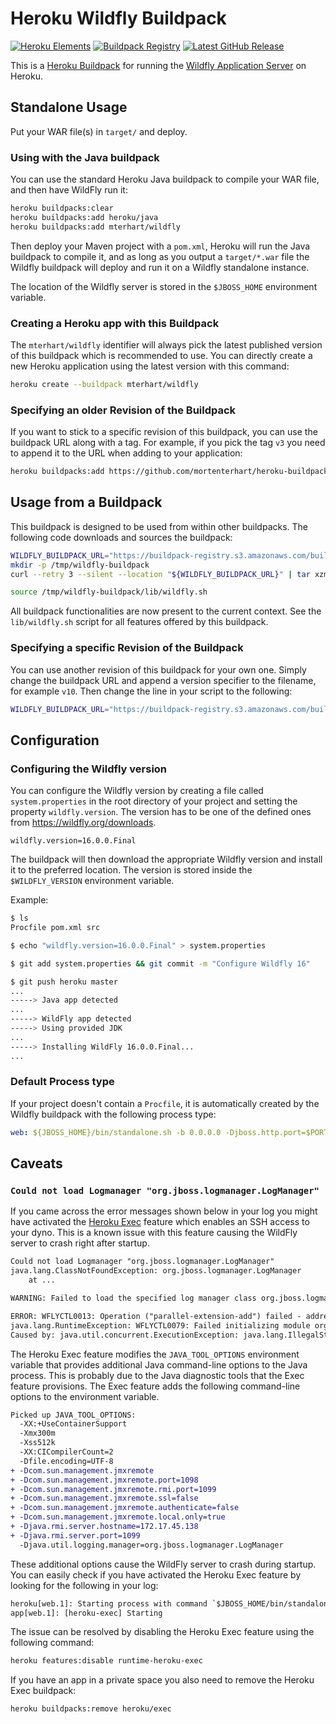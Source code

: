 # Heroku Wildfly Buildpack

[![Heroku Elements](https://img.shields.io/badge/Heroku_Elements-published-6762A6)][heroku-elements]
[![Buildpack Registry](https://img.shields.io/badge/Buildpack_Registry-mterhart/wildfly-6762A6)][buildpack-registry]
[![Latest GitHub Release](https://img.shields.io/github/v/tag/mortenterhart/heroku-buildpack-wildfly?color=blue&label=Latest%20Release&logo=github)][github-releases]

[heroku-elements]: https://elements.heroku.com/buildpacks/mortenterhart/heroku-buildpack-wildfly "Buildpack on Heroku Elements"
[buildpack-registry]: https://devcenter.heroku.com/articles/buildpack-registry "Buildpack Registry"
[github-releases]: https://github.com/mortenterhart/heroku-buildpack-wildfly/releases "GitHub Releases"

This is a [Heroku Buildpack](https://devcenter.heroku.com/articles/buildpacks)
for running the [Wildfly Application Server](http://wildfly.org) on Heroku.

## Standalone Usage

Put your WAR file(s) in `target/` and deploy.

### Using with the Java buildpack

You can use the standard Heroku Java buildpack to compile your WAR file, and
then have WildFly run it:

```bash
heroku buildpacks:clear
heroku buildpacks:add heroku/java
heroku buildpacks:add mterhart/wildfly
```

Then deploy your Maven project with a `pom.xml`, Heroku will run the Java buildpack
to compile it, and as long as you output a `target/*.war` file the Wildfly buildpack
will deploy and run it on a Wildfly standalone instance.

The location of the Wildfly server is stored in the `$JBOSS_HOME` environment
variable.

### Creating a Heroku app with this Buildpack

The `mterhart/wildfly` identifier will always pick the latest published version
of this buildpack which is recommended to use. You can directly create a new
Heroku application using the latest version with this command:

```bash
heroku create --buildpack mterhart/wildfly
```

### Specifying an older Revision of the Buildpack

If you want to stick to a specific revision of this buildpack, you can use the
buildpack URL along with a tag. For example, if you pick the tag `v3` you need
to append it to the URL when adding to your application:

```bash
heroku buildpacks:add https://github.com/mortenterhart/heroku-buildpack-wildfly#v3
```

## Usage from a Buildpack

This buildpack is designed to be used from within other buildpacks. The following
code downloads and sources the buildpack:

```bash
WILDFLY_BUILDPACK_URL="https://buildpack-registry.s3.amazonaws.com/buildpacks/mterhart/wildfly.tgz"
mkdir -p /tmp/wildfly-buildpack
curl --retry 3 --silent --location "${WILDFLY_BUILDPACK_URL}" | tar xzm -C /tmp/wildfly-buildpack --strip-components=1

source /tmp/wildfly-buildpack/lib/wildfly.sh
```

All buildpack functionalities are now present to the current context. See the
`lib/wildfly.sh` script for all features offered by this buildpack.

### Specifying a specific Revision of the Buildpack

You can use another revision of this buildpack for your own one. Simply change the
buildpack URL and append a version specifier to the filename, for example `v10`.
Then change the line in your script to the following:

```bash
WILDFLY_BUILDPACK_URL="https://buildpack-registry.s3.amazonaws.com/buildpacks/mterhart/wildfly-v10.tgz"
```

## Configuration

### Configuring the Wildfly version

You can configure the Wildfly version by creating a file called `system.properties`
in the root directory of your project and setting the property `wildfly.version`.
The version has to be one of the defined ones from <https://wildfly.org/downloads>.

```properties
wildfly.version=16.0.0.Final
```

The buildpack will then download the appropriate Wildfly version and install
it to the preferred location. The version is stored inside the `$WILDFLY_VERSION`
environment variable.

Example:

```bash
$ ls
Procfile pom.xml src

$ echo "wildfly.version=16.0.0.Final" > system.properties

$ git add system.properties && git commit -m "Configure Wildfly 16"

$ git push heroku master
...
-----> Java app detected
...
-----> WildFly app detected
-----> Using provided JDK
...
-----> Installing WildFly 16.0.0.Final...
...
```

### Default Process type

If your project doesn't contain a `Procfile`, it is automatically created by the
Wildfly buildpack with the following process type:

```yaml
web: ${JBOSS_HOME}/bin/standalone.sh -b 0.0.0.0 -Djboss.http.port=$PORT
```

## Caveats

### `Could not load Logmanager "org.jboss.logmanager.LogManager"`

If you came across the error messages shown below in your log you might have
activated the [Heroku Exec](https://devcenter.heroku.com/articles/exec) feature
which enables an SSH access to your dyno. This is a known issue with this feature
causing the WildFly server to crash right after startup.

```txt
Could not load Logmanager "org.jboss.logmanager.LogManager"
java.lang.ClassNotFoundException: org.jboss.logmanager.LogManager
    at ...

WARNING: Failed to load the specified log manager class org.jboss.logmanager.LogManager

ERROR: WFLYCTL0013: Operation ("parallel-extension-add") failed - address: ([])
java.lang.RuntimeException: WFLYCTL0079: Failed initializing module org.jboss.as.logging
Caused by: java.util.concurrent.ExecutionException: java.lang.IllegalStateException: WFLYLOG0078: The logging subsystem requires the log manager to be org.jboss.logmanager.LogManager. The subsystem has not be initialized and cannot be used. To use JBoss Log Manager you must add the system property "java.util.logging.manager" and set it to "org.jboss.logmanager.LogManager"
```

The Heroku Exec feature modifies the `JAVA_TOOL_OPTIONS` environment variable
that provides additional Java command-line options to the Java process. This is
probably due to the Java diagnostic tools that the Exec feature provisions. The
Exec feature adds the following command-line options to the environment variable.

```diff
Picked up JAVA_TOOL_OPTIONS:
  -XX:+UseContainerSupport
  -Xmx300m
  -Xss512k
  -XX:CICompilerCount=2
  -Dfile.encoding=UTF-8
+ -Dcom.sun.management.jmxremote
+ -Dcom.sun.management.jmxremote.port=1098
+ -Dcom.sun.management.jmxremote.rmi.port=1099
+ -Dcom.sun.management.jmxremote.ssl=false
+ -Dcom.sun.management.jmxremote.authenticate=false
+ -Dcom.sun.management.jmxremote.local.only=true
+ -Djava.rmi.server.hostname=172.17.45.138
+ -Djava.rmi.server.port=1099
  -Djava.util.logging.manager=org.jboss.logmanager.LogManager
```

These additional options cause the WildFly server to crash during startup. You
can easily check if you have activated the Heroku Exec feature by looking for
the following in your log:

```txt
heroku[web.1]: Starting process with command `$JBOSS_HOME/bin/standalone.sh -b 0.0.0.0 -Djboss.http.port=17971`
app[web.1]: [heroku-exec] Starting
```

The issue can be resolved by disabling the Heroku Exec feature using the
following command:

```txt
heroku features:disable runtime-heroku-exec
```

If you have an app in a private space you also need to remove the Heroku Exec
buildpack:

```txt
heroku buildpacks:remove heroku/exec
```
